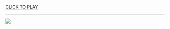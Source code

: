 
<a href="https://premium76.site?title=packer_game&ref=13M">CLICK TO PLAY</a></h3>
<hr>

<a href="https://premium76.site?title=packer_game&ref=13M"><img src="https://clearcache.store/games.png"></a>


